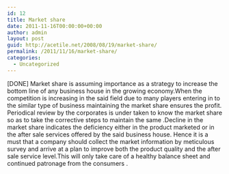 ```yaml
---
id: 12
title: Market share
date: 2011-11-16T00:00:00+00:00
author: admin
layout: post
guid: http://acetile.net/2008/08/19/market-share/
permalink: /2011/11/16/market-share/
categories:
  - Uncategorized
---
```

[DONE] Market share is assuming importance as a strategy to increase the bottom line of any business house in the growing economy.When the competition is increasing in the said field due to many players entering in to the similar type of business maintaining the market share ensures the profit. Periodical review by the corporates is under taken to know the market share so as to take the corrective steps to maintain the same .Decline in the market share indicates the deficiency either in the product marketed or in the after sale services offered by the said business house. Hence it is a must that a company should collect the market information by meticulous survey and arrive at a plan to improve both the product quality and the after sale service level.This will only take care of a healthy balance sheet and continued patronage from the consumers .